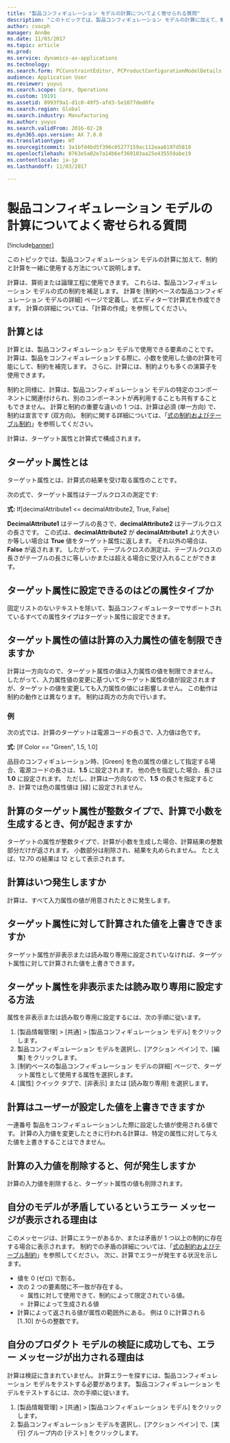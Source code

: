 ```yaml
---
title: "製品コンフィギュレーション モデルの計算についてよく寄せられる質問"
description: "このトピックでは、製品コンフィギュレーション モデルの計算に加えて、制約と計算を一緒に使用する方法について説明します。"
author: cvocph
manager: AnnBe
ms.date: 11/03/2017
ms.topic: article
ms.prod: 
ms.service: dynamics-ax-applications
ms.technology: 
ms.search.form: PCConstraintEditor, PCProductConfigurationModelDetails, PCRuntimeConfigurator
audience: Application User
ms.reviewer: yuyus
ms.search.scope: Core, Operations
ms.custom: 19191
ms.assetid: 8993f9a1-d1c0-49f5-afd3-5e1077ded0fe
ms.search.region: Global
ms.search.industry: Manufacturing
ms.author: yuyus
ms.search.validFrom: 2016-02-28
ms.dyn365.ops.version: AX 7.0.0
ms.translationtype: HT
ms.sourcegitcommit: 3a1bfd4bd5f396c05277159ac112eaa8197d5818
ms.openlocfilehash: 0763e5a02e7a14b6ef369103aa25e435559abe19
ms.contentlocale: ja-jp
ms.lasthandoff: 11/03/2017

---
```


# <a name="calculations-for-product-configuration-models-faq"></a>製品コンフィギュレーション モデルの計算についてよく寄せられる質問

[!include[banner](../includes/banner.md)]


このトピックでは、製品コンフィギュレーション モデルの計算に加えて、制約と計算を一緒に使用する方法について説明します。

計算は、算術または論理工程に使用できます。 これらは、製品コンフィギュレーション モデルの式の制約を補足します。 計算を [制約ベースの製品コンフィギュレーション モデルの詳細] ページで定義し、式エディターで計算式を作成できます。 計算の詳細については、「計算の作成」を参照してください。

## <a name="what-is-a-calculation"></a>計算とは
計算とは、製品コンフィギュレーション モデルで使用できる要素のことです。 計算は、製品をコンフィギュレーションする際に、小数を使用した値の計算を可能にして、制約を補完します。 さらに、計算には、制約よりも多くの演算子を使用できます。  

制約と同様に、計算は、製品コンフィギュレーション モデルの特定のコンポーネントに関連付けられ、別のコンポーネントが再利用することも共有することもできません。 計算と制約の重要な違いの 1 つは、計算は必須 (単一方向) で、制約は宣言です (双方向)。 制約に関する詳細については、「[式の制約およびテーブル制約](expression-constraints-table-constraints-product-configuration-models.md)」を参照してください。  

計算は、ターゲット属性と計算式で構成されます。

## <a name="what-is-a-target-attribute"></a>ターゲット属性とは
ターゲット属性とは、計算式の結果を受け取る属性のことです。  

次の式で、ターゲット属性はテーブルクロスの測定です:  

**式:** If\[decimalAttribute1 &lt;= decimalAttribute2, True, False\]  

**DecimalAttribute1** はテーブルの長さで、**decimalAttribute2** はテーブルクロスの長さです。 この式は、**decimalAttribute2** が **decimalAttribute1** より大きいか等しい場合は **True** 値をターゲット属性に返します。 それ以外の場合は、**False** が返されます。 したがって、テーブルクロスの測定は、テーブルクロスの長さがテーブルの長さに等しいかまたは超える場合に受け入れることができます。

## <a name="what-attribute-types-can-be-set-to-target-attributes"></a>ターゲット属性に設定できるのはどの属性タイプか
固定リストのないテキストを除いて、製品コンフィギュレーターでサポートされているすべての属性タイプはターゲット属性に設定できます。

## <a name="can-the-value-of-a-target-attribute-restrict-the-values-of-the-input-attributes-in-a-calculation"></a>ターゲット属性の値は計算の入力属性の値を制限できますか
計算は一方向なので、ターゲット属性の値は入力属性の値を制限できません。 したがって、入力属性値の変更に基づいてターゲット属性の値が設定されますが、ターゲットの値を変更しても入力属性の値には影響しません。 この動作は制約の動作とは異なります。 制約は両方の方向で行います。

### <a name="example"></a>例

次の式では、計算のターゲットは電源コードの長さで、入力値は色です。  

**式:** \[If Color == "Green", 1.5, 1.0\]  

品目のコンフィギュレーション時、[Green] を色の属性の値として指定する場合、電源コードの長さは、**1.5** に設定されます。 他の色を指定した場合、長さは **1.0** に設定されます。 ただし、計算は一方向なので、**1.5** の長さを指定するとき、計算では色の属性値は [緑] に設定されません。

## <a name="what-happens-if-a-calculation-has-a-target-attribute-of-the-integer-type-but-a-calculation-generates-a-decimal-number"></a>計算のターゲット属性が整数タイプで、計算で小数を生成するとき、何が起きますか
ターゲットの属性が整数タイプで、計算が小数を生成した場合、計算結果の整数部分だけが返されます。 小数部分は削除され、結果を丸められません。 たとえば、12.70 の結果は 12 として表示されます。

## <a name="when-do-calculations-occur"></a>計算はいつ発生しますか
計算は、すべて入力属性の値が用意されたときに発生します。

## <a name="can-i-overwrite-the-value-that-is-calculated-for-the-target-attribute"></a>ターゲット属性に対して計算された値を上書きできますか
ターゲット属性が非表示または読み取り専用に設定されていなければ、ターゲット属性に対して計算された値を上書きできます。

## <a name="how-do-i-set-a-target-attribute-as-hidden-or-read-only"></a>ターゲット属性を非表示または読み取り専用に設定する方法
属性を非表示または読み取り専用に設定するには、次の手順に従います。

1.  [製品情報管理] &gt; [共通] &gt; [製品コンフィギュレーション モデル] をクリックします。
2.  製品コンフィギュレーション モデルを選択し、[アクション ペイン] で、[編集] をクリックします。
3.  [制約ベースの製品コンフィギュレーション モデルの詳細] ページで、ターゲット属性として使用する属性を選択します。
4.  [属性] クイック タブで、[非表示] または [読み取り専用] を選択します。

## <a name="can-a-calculation-overwrite-the-values-that-i-set"></a>計算はユーザーが設定した値を上書きできますか
一連番号 製品をコンフィギュレーションした際に設定した値が使用される値です。 計算の入力値を変更したときに行われる計算は、特定の属性に対して与えた値を上書きすることはできません。

## <a name="what-happens-if-i-remove-an-input-value-in-a-calculation"></a>計算の入力値を削除すると、何が発生しますか
計算の入力値を削除すると、ターゲット属性の値も削除されます。

## <a name="why-do-i-receive-an-error-message-that-says-that-my-model-is-in-contradiction"></a>自分のモデルが矛盾しているというエラー メッセージが表示される理由は
このメッセージは、計算にエラーがあるか、または矛盾が 1 つ以上の制約に存在する場合に表示されます。 制約での矛盾の詳細については、「[式の制約およびテーブル制約](expression-constraints-table-constraints-product-configuration-models.md)」を参照してください。 次に、計算でエラーが発生する状況を示します。

-   値を 0 (ゼロ) で割る。
-   次の 2 つの要素間に不一致が存在する。
    -   属性に対して使用できて、制約によって限定されている値。
    -   計算によって生成される値
-   計算によって返される値が属性の範囲外にある。 例は 0 に計算される \[1..10\] からの整数です。

## <a name="why-do-i-receive-an-error-message-even-though-i-successfully-validated-my-product-model"></a>自分のプロダクト モデルの検証に成功しても、エラー メッセージが出力される理由は
計算は検証に含まれていません。 計算エラーを探すには、製品コンフィギュレーション モデルをテストする必要があります。 製品コンフィギュレーション モデルをテストするには、次の手順に従います。

1.  [製品情報管理] &gt; [共通] &gt; [製品コンフィギュレーション モデル] をクリックします。
2.  製品コンフィギュレーション モデルを選択し、[アクション ペイン] で、[実行] グループ内の [テスト] をクリックします。





